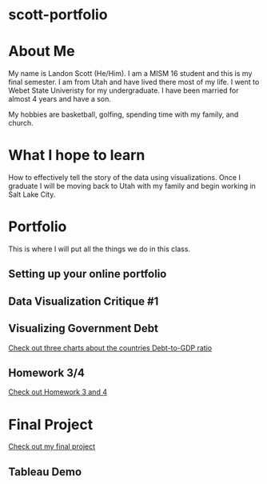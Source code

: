 # scott-portfolio

# About Me
My name is Landon Scott (He/Him). I am a MISM 16 student and this is my final semester. I am from Utah and have lived there most of my life. I went to Webet State Univeristy for my undergraduate. I have been married for almost 4 years and have a son. 

My hobbies are basketball, golfing, spending time with my family, and church. 

# What I hope to learn
How to effectively tell the story of the data using visualizations. Once I graduate I will be moving back to Utah with my family and begin working in Salt Lake City. 

# Portfolio
This is where I will put all the things we do in this class. 
<div class="flourish-embed flourish-chart" data-src="visualisation/8531417"><script src="https://public.flourish.studio/resources/embed.js"></script></div>

## Setting up your online portfolio

## Data Visualization Critique #1

## Visualizing Government Debt
[Check out three charts about the countries Debt-to-GDP ratio](/dataviz2.md)

## Homework 3/4
[Check out Homework 3 and 4](homework3and4.md)

# Final Project
[Check out my final project](final_project_LandonScott.md)
## Tableau Demo

<div class='tableauPlaceholder' id='viz1643829728504' style='position: relative'><object class='tableauViz'  style='display:none;'><param name='host_url' value='https%3A%2F%2Fpublic.tableau.com%2F' /> <param name='embed_code_version' value='3' /> <param name='site_root' value='' /><param name='name' value='TableauDemo_16438297130700&#47;NewDataViz' /><param name='tabs' value='no' /><param name='toolbar' value='yes' /><param name='animate_transition' value='yes' /><param name='display_static_image' value='yes' /><param name='display_spinner' value='yes' /><param name='display_overlay' value='yes' /><param name='display_count' value='yes' /><param name='language' value='en-US' /><param name='filter' value='publish=yes' /></object></div>
<script type='text/javascript'>
  var divElement = document.getElementById('viz1643829728504');
  var vizElement = divElement.getElementsByTagName('object')[0];
  vizElement.style.width='100%';vizElement.style.height=(divElement.offsetWidth*0.75)+'px';
  var scriptElement = document.createElement('script');
  scriptElement.src = 'https://public.tableau.com/javascripts/api/viz_v1.js';
  vizElement.parentNode.insertBefore(scriptElement, vizElement);
</script>
